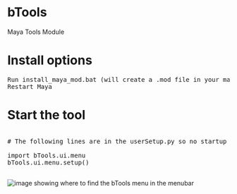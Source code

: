 # bTools
Maya Tools Module

# Install options

<pre>
Run install_maya_mod.bat (will create a .mod file in your maya/modules folder)
Restart Maya
</pre>


# Start the tool
<pre>

# The following lines are in the userSetup.py so no startup script is required.

import bTools.ui.menu
bTools.ui.menu.setup()

</pre>

![image showing where to find the bTools menu in the menubar](https://raw.githubusercontent.com/rBrenick/bTools/master/docs/example_image.png)
